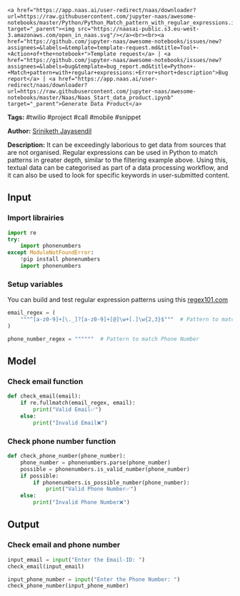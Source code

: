     <a href="https://app.naas.ai/user-redirect/naas/downloader?url=https://raw.githubusercontent.com/jupyter-naas/awesome-notebooks/master/Python/Python_Match_pattern_with_regular_expressions.ipynb" target="_parent"><img src="https://naasai-public.s3.eu-west-3.amazonaws.com/open_in_naas.svg"/></a><br><br><a href="https://github.com/jupyter-naas/awesome-notebooks/issues/new?assignees=&labels=&template=template-request.md&title=Tool+-+Action+of+the+notebook+">Template request</a> | <a href="https://github.com/jupyter-naas/awesome-notebooks/issues/new?assignees=&labels=bug&template=bug_report.md&title=Python+-+Match+pattern+with+regular+expressions:+Error+short+description">Bug report</a> | <a href="https://app.naas.ai/user-redirect/naas/downloader?url=https://raw.githubusercontent.com/jupyter-naas/awesome-notebooks/master/Naas/Naas_Start_data_product.ipynb" target="_parent">Generate Data Product</a>

**Tags:** #twilio #project #call #mobile #snippet

**Author:** [Sriniketh Jayasendil](https://twitter.com/srini047/)

**Description:**
It can be exceedingly laborious to get data from sources that are not organised. Regular expressions can be used in Python to match patterns in greater depth, similar to the filtering example above. Using this, textual data can be categorised as part of a data processing workflow, and it can also be used to look for specific keywords in user-submitted content.

## Input

### Import librairies


```python
import re
try:
    import phonenumbers
except ModuleNotFoundError:
    !pip install phonenumbers
    import phonenumbers
```

### Setup variables
You can build and test regular expression patterns using this [regex101.com](https://regex101.com/)


```python
email_regex = (
    """^[a-z0-9]+[\._]?[a-z0-9]+[@]\w+[.]\w{2,3}$"""  # Pattern to match Email Address
)

phone_number_regex = """"""  # Pattern to match Phone Number
```

## Model

### Check email function


```python
def check_email(email):
    if re.fullmatch(email_regex, email):
        print("Valid Email✅")
    else:
        print("Invalid Email❌")
```

### Check phone number function


```python
def check_phone_number(phone_number):
    phone_number = phonenumbers.parse(phone_number)
    possible = phonenumbers.is_valid_number(phone_number)
    if possible:
        if phonenumbers.is_possible_number(phone_number):
            print("Valid Phone Number✅")
    else:
        print("Invalid Phone Number❌")
```

## Output

### Check email and phone number


```python
input_email = input("Enter the Email-ID: ")
check_email(input_email)

input_phone_number = input("Enter the Phone Number: ")
check_phone_number(input_phone_number)
```
